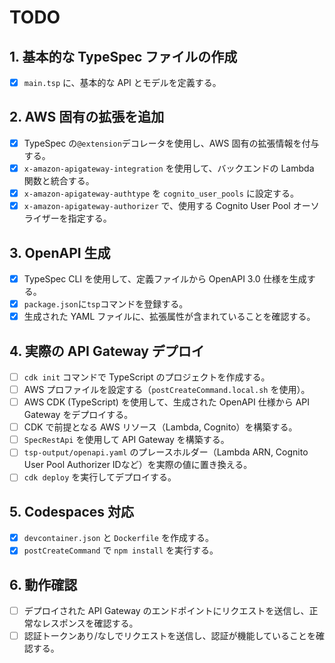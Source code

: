 # TODO

## 1. 基本的な TypeSpec ファイルの作成

- [x] `main.tsp` に、基本的な API とモデルを定義する。

## 2. AWS 固有の拡張を追加

- [x] TypeSpec の`@extension`デコレータを使用し、AWS 固有の拡張情報を付与する。
- [x] `x-amazon-apigateway-integration` を使用して、バックエンドの Lambda 関数と統合する。
- [x] `x-amazon-apigateway-authtype` を `cognito_user_pools` に設定する。
- [x] `x-amazon-apigateway-authorizer` で、使用する Cognito User Pool オーソライザーを指定する。

## 3. OpenAPI 生成

- [x] TypeSpec CLI を使用して、定義ファイルから OpenAPI 3.0 仕様を生成する。
- [x] `package.json`に`tsp`コマンドを登録する。
- [x] 生成された YAML ファイルに、拡張属性が含まれていることを確認する。

## 4. 実際の API Gateway デプロイ

- [ ] `cdk init` コマンドで TypeScript のプロジェクトを作成する。
- [ ] AWS プロファイルを設定する（`postCreateCommand.local.sh` を使用）。
- [ ] AWS CDK (TypeScript) を使用して、生成された OpenAPI 仕様から API Gateway をデプロイする。
- [ ] CDK で前提となる AWS リソース（Lambda, Cognito）を構築する。
- [ ] `SpecRestApi` を使用して API Gateway を構築する。
- [ ] `tsp-output/openapi.yaml` のプレースホルダー（Lambda ARN, Cognito User Pool Authorizer IDなど）を実際の値に置き換える。
- [ ] `cdk deploy` を実行してデプロイする。

## 5. Codespaces 対応

- [x] `devcontainer.json` と `Dockerfile` を作成する。
- [x] `postCreateCommand` で `npm install` を実行する。

## 6. 動作確認

- [ ] デプロイされた API Gateway のエンドポイントにリクエストを送信し、正常なレスポンスを確認する。
- [ ] 認証トークンあり/なしでリクエストを送信し、認証が機能していることを確認する。
